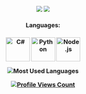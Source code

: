 



<p align="center">
  <a href="https://discord.com/users/404802417629331466" target"blank_"><img src="https://img.shields.io/badge/discord%20-7289DA.svg?&style=for-the-badge&logo=discord&logoColor=white"></a> 
<a href="https://discord.gg/8N84Jg2DQY" target"blank_"><img src="https://discord.com/api/guilds/810007530750345237/widget.png?style=banner2"></a>   
</p>
<h3 align="center">Languages:<h3>
<p align="center">
<img align="center" alt="C#" width="65px" src="https://www.pinclipart.com/picdir/big/124-1248748_free-western-clip-art.png">
<img align="center" alt="Python" width="65px" src="https://cdn.discordapp.com/attachments/797738234750173214/797917618182946816/kisspng-angle-text-symbol-brand-other-python-5ab0c09b9ea1a7.3286927515215330836498.png">
<img align="center" alt="Node.js" width="65px" src="https://upload.wikimedia.org/wikipedia/commons/thumb/d/d9/Node.js_logo.svg/1280px-Node.js_logo.svg.png">
</p>

<p align="center">
    <img src="https://github-readme-stats.vercel.app/api/top-langs/?username=404mqs&layout=compact&theme=tokyonight" alt="Most Used Languages">
  </p>
  <a href="https://github.com/404mqs">
  <p align="center">
    <img src="https://komarev.com/ghpvc/?username=404mqs" alt="Profile Views Count">
    <p align="center">

